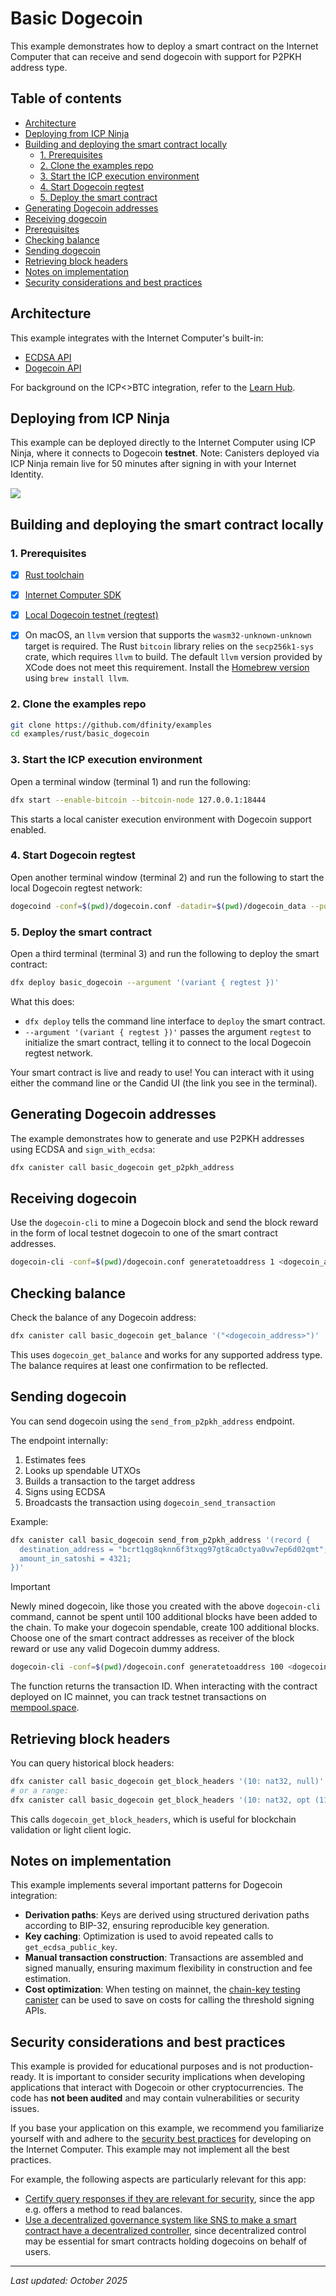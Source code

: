 # Basic Dogecoin

This example demonstrates how to deploy a smart contract on the Internet Computer that can receive and send dogecoin with support for P2PKH address type.

## Table of contents

* [Architecture](#architecture)
* [Deploying from ICP Ninja](#deploying-from-icp-ninja)
* [Building and deploying the smart contract locally](#building-and-deploying-the-smart-contract-locally)
  * [1. Prerequisites](#1-prerequisites)
  * [2. Clone the examples repo](#2-clone-the-examples-repo)
  * [3. Start the ICP execution environment](#3-start-the-icp-execution-environment)
  * [4. Start Dogecoin regtest](#4-start-dogecoin-regtest)
  * [5. Deploy the smart contract](#4-deploy-the-smart-contract)
* [Generating Dogecoin addresses](#generating-dogecoin-addresses)
* [Receiving dogecoin](#receiving-dogecoin)
* [Prerequisites](#prerequisites)
* [Checking balance](#checking-balance)
* [Sending dogecoin](#sending-dogecoin)
* [Retrieving block headers](#retrieving-block-headers)
* [Notes on implementation](#notes-on-implementation)
* [Security considerations and best practices](#security-considerations-and-best-practices)

## Architecture

This example integrates with the Internet Computer's built-in:

* [ECDSA API](https://internetcomputer.org/docs/current/references/ic-interface-spec/#ic-ecdsa_public_key)
* [Dogecoin API](https://github.com/dfinity/dogecoin-canister/blob/master/INTERFACE_SPECIFICATION.md)

For background on the ICP<>BTC integration, refer to the [Learn Hub](https://learn.internetcomputer.org/hc/en-us/articles/34211154520084-Bitcoin-Integration).


## Deploying from ICP Ninja

This example can be deployed directly to the Internet Computer using ICP Ninja, where it connects to Dogecoin **testnet**. Note: Canisters deployed via ICP Ninja remain live for 50 minutes after signing in with your Internet Identity.

[![](https://icp.ninja/assets/open.svg)](https://icp.ninja/editor?g=https://github.com/dfinity/examples/tree/master/rust/basic_bitcoin)

## Building and deploying the smart contract locally

### 1. Prerequisites

* [x] [Rust toolchain](https://www.rust-lang.org/tools/install)
* [x] [Internet Computer SDK](https://internetcomputer.org/docs/building-apps/getting-started/install)
* [x] [Local Dogecoin testnet (regtest)](https://internetcomputer.org/docs/build-on-btc/btc-dev-env#create-a-local-bitcoin-testnet-regtest-with-bitcoind)
* [x] On macOS, an `llvm` version that supports the `wasm32-unknown-unknown` target is required. The Rust `bitcoin` library relies on the `secp256k1-sys` crate, which requires `llvm` to build. The default `llvm` version provided by XCode does not meet this requirement. Install the [Homebrew version](https://formulae.brew.sh/formula/llvm) using `brew install llvm`.


### 2. Clone the examples repo

```bash
git clone https://github.com/dfinity/examples
cd examples/rust/basic_dogecoin
```

### 3. Start the ICP execution environment


Open a terminal window (terminal 1) and run the following:
```bash
dfx start --enable-bitcoin --bitcoin-node 127.0.0.1:18444
```
This starts a local canister execution environment with Dogecoin support enabled.

### 4. Start Dogecoin regtest

Open another terminal window (terminal 2) and run the following to start the local Dogecoin regtest network:

```bash
dogecoind -conf=$(pwd)/dogecoin.conf -datadir=$(pwd)/dogecoin_data --port=18444
```

### 5. Deploy the smart contract

Open a third terminal (terminal 3) and run the following to deploy the smart contract:

```bash
dfx deploy basic_dogecoin --argument '(variant { regtest })'
```

What this does:

- `dfx deploy` tells the command line interface to `deploy` the smart contract.
- `--argument '(variant { regtest })'` passes the argument `regtest` to initialize the smart contract, telling it to connect to the local Dogecoin regtest network.

Your smart contract is live and ready to use! You can interact with it using either the command line or the Candid UI (the link you see in the terminal).
## Generating Dogecoin addresses

The example demonstrates how to generate and use P2PKH addresses using ECDSA and `sign_with_ecdsa`:

```bash
dfx canister call basic_dogecoin get_p2pkh_address
```

## Receiving dogecoin

Use the `dogecoin-cli` to mine a Dogecoin block and send the block reward in the form of local testnet dogecoin to one of the smart contract addresses.
```bash
dogecoin-cli -conf=$(pwd)/dogecoin.conf generatetoaddress 1 <dogecoin_address>
```

## Checking balance

Check the balance of any Dogecoin address:
```bash
dfx canister call basic_dogecoin get_balance '("<dogecoin_address>")'
```

This uses `dogecoin_get_balance` and works for any supported address type. The balance requires at least one confirmation to be reflected.
## Sending dogecoin

You can send dogecoin using the `send_from_p2pkh_address` endpoint.

The endpoint internally:

1. Estimates fees
2. Looks up spendable UTXOs
3. Builds a transaction to the target address
4. Signs using ECDSA
5. Broadcasts the transaction using `dogecoin_send_transaction`

Example:

```bash
dfx canister call basic_dogecoin send_from_p2pkh_address '(record {
  destination_address = "bcrt1qg8qknn6f3txqg97gt8ca0ctya0vw7ep6d02qmt";
  amount_in_satoshi = 4321;
})'
```

> [!IMPORTANT]
> Newly mined dogecoin, like those you created with the above `dogecoin-cli` command, cannot be spent until 100 additional blocks have been added to the chain. To make your dogecoin spendable, create 100 additional blocks. Choose one of the smart contract addresses as receiver of the block reward or use any valid Dogecoin dummy address.
>
> ```bash
> dogecoin-cli -conf=$(pwd)/dogecoin.conf generatetoaddress 100 <dogecoin_address>
> ```

The function returns the transaction ID. When interacting with the contract deployed on IC mainnet, you can track testnet transactions on [mempool.space](https://mempool.space/testnet4/).

## Retrieving block headers

You can query historical block headers:

```bash
dfx canister call basic_dogecoin get_block_headers '(10: nat32, null)'
# or a range:
dfx canister call basic_dogecoin get_block_headers '(10: nat32, opt (11: nat32))'
```

This calls `dogecoin_get_block_headers`, which is useful for blockchain validation or light client logic.

## Notes on implementation

This example implements several important patterns for Dogecoin integration:

- **Derivation paths**: Keys are derived using structured derivation paths according to BIP-32, ensuring reproducible key generation.
- **Key caching**: Optimization is used to avoid repeated calls to `get_ecdsa_public_key`.
- **Manual transaction construction**: Transactions are assembled and signed manually, ensuring maximum flexibility in construction and fee estimation.
- **Cost optimization**: When testing on mainnet, the [chain-key testing canister](https://github.com/dfinity/chainkey-testing-canister) can be used to save on costs for calling the threshold signing APIs.

## Security considerations and best practices

This example is provided for educational purposes and is not production-ready. It is important to consider security implications when developing applications that interact with Dogecoin or other cryptocurrencies. The code has **not been audited** and may contain vulnerabilities or security issues.

If you base your application on this example, we recommend you familiarize yourself with and adhere to the [security best practices](https://internetcomputer.org/docs/current/references/security/) for developing on the Internet Computer. This example may not implement all the best practices.

For example, the following aspects are particularly relevant for this app:

- [Certify query responses if they are relevant for security](https://internetcomputer.org/docs/building-apps/security/data-integrity-and-authenticity#using-certified-variables-for-secure-queries), since the app e.g. offers a method to read balances.
- [Use a decentralized governance system like SNS to make a smart contract have a decentralized controller](https://internetcomputer.org/docs/building-apps/security/decentralization), since decentralized control may be essential for smart contracts holding dogecoins on behalf of users.

---

*Last updated: October 2025*

